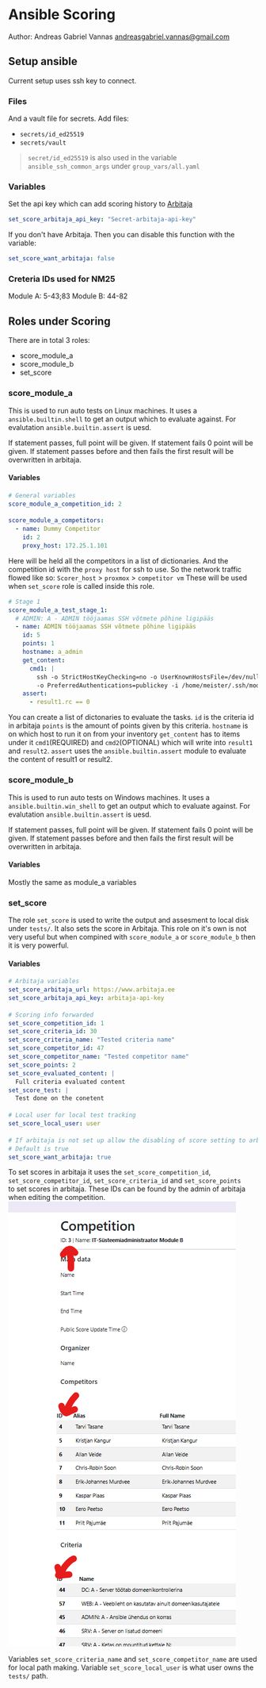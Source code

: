 # Ansible Scoring
Author: Andreas Gabriel Vannas <andreasgabriel.vannas@gmail.com>
## Setup ansible
Current setup uses ssh key to connect.

### Files
And a vault file for secrets.
Add files:
  - `secrets/id_ed25519`
  - `secrets/vault`
> `secret/id_ed25519` is also used in the variable `ansible_ssh_common_args` under `group_vars/all.yaml`

### Variables
Set the api key which can add scoring history to [Arbitaja](https://github.com/WS-EE/Arbitaja)
```yaml
set_score_arbitaja_api_key: "Secret-arbitaja-api-key"
```

If you don't have Arbitaja. Then you can disable this function with the variable:
```yaml
set_score_want_arbitaja: false
```

### Creteria IDs used for NM25
Module A: 5-43;83
Module B: 44-82

## Roles under Scoring

There are in total 3 roles:
- score_module_a
- score_module_b
- set_score

### score_module_a

This is used to run auto tests on Linux machines.
It uses a `ansible.builtin.shell` to get an output which to evaluate against.
For evalutation `ansible.builtin.assert` is uesd.

If statement passes, full point will be given. If statement fails 0 point will be given.
If statement passes before and then fails the first result will be overwritten in arbitaja.

#### Variables
```yaml
# General variables
score_module_a_competition_id: 2

score_module_a_competitors:
  - name: Dummy Competitor
    id: 2
    proxy_host: 172.25.1.101
```
Here will be held all the competitors in a list of dictionaries.
And the competition id with the `proxy host` for ssh to use.
So the network traffic flowed like so: `Scorer_host` > `proxmox` > `competitor vm`
These will be used when `set_score` role is called inside this role.
```yaml
# Stage 1
score_module_a_test_stage_1:
  # ADMIN: A - ADMIN tööjaamas SSH võtmete põhine ligipääs
  - name: ADMIN tööjaamas SSH võtmete põhine ligipääs
    id: 5
    points: 1
    hostname: a_admin
    get_content:
      cmd1: |
        ssh -o StrictHostKeyChecking=no -o UserKnownHostsFile=/dev/null -o ConnectTimeout=5 \
        -o PreferredAuthentications=publickey -i /home/meister/.ssh/modulea meister@192.168.20.10 exit 0
    assert:
      - result1.rc == 0
```
You can create a list of dictonaries to evaluate the tasks.
`id` is the criteria id in arbitaja
`points` is the amount of points given by this criteria.
`hostname` is on which host to run it on from your inventory
`get_content` has to items under it `cmd1`(REQUIRED) and `cmd2`(OPTIONAL) which will write into `result1` and `result2`.
`assert` uses the `ansible.builtin.assert` module to evaluate the content of result1 or result2.

### score_module_b

This is used to run auto tests on Windows machines.
It uses a `ansible.builtin.win_shell` to get an output which to evaluate against.
For evalutation `ansible.builtin.assert` is uesd.

If statement passes, full point will be given. If statement fails 0 point will be given.
If statement passes before and then fails the first result will be overwritten in arbitaja.

#### Variables
Mostly the same as module_a variables

### set_score

The role `set_score` is used to write the output and assesment to local disk under `tests/`.
It also sets the score in Arbitaja.
This role on it's own is not very useful but when compined with `score_module_a` or `score_module_b` then it is very powerful.

#### Variables
```yaml
# Arbitaja variables
set_score_arbitaja_url: https://www.arbitaja.ee
set_score_arbitaja_api_key: arbitaja-api-key

# Scoring info forwarded
set_score_competition_id: 1
set_score_criteria_id: 30
set_score_criteria_name: "Tested criteria name"
set_score_competitor_id: 47
set_score_competitor_name: "Tested competitor name"
set_score_points: 2
set_score_evaluated_content: |
  Full criteria evaluated content
set_score_test: |
  Test done on the conetent

# Local user for local test tracking
set_score_local_user: user

# If arbitaja is not set up allow the disabling of score setting to arbitaja by setting this false
# Default is true
set_score_want_arbitaja: true
```

To set scores in arbitaja it uses the `set_score_competition_id`, `set_score_competitor_id`, `set_score_criteria_id` and `set_score_points`\
to set scores in arbitaja. These IDs can be found by the admin of arbitaja when editing the competition.
![Arbitaja](static/image.png)


Variables `set_score_criteria_name` and `set_score_competitor_name` are used for local path making.
Variable `set_score_local_user` is what user owns the `tests/` path.
